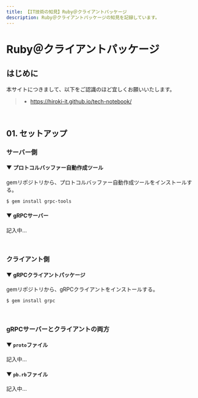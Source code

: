 ```yaml
---
title: 【IT技術の知見】Ruby＠クライアントパッケージ
description: Ruby＠クライアントパッケージの知見を記録しています。
---
```


# Ruby＠クライアントパッケージ

## はじめに

本サイトにつきまして、以下をご認識のほど宜しくお願いいたします。

> - https://hiroki-it.github.io/tech-notebook/

<br>

## 01. セットアップ

### サーバー側

#### ▼ プロトコルバッファー自動作成ツール

gemリポジトリから、プロトコルバッファー自動作成ツールをインストールする。

```bash
$ gem install grpc-tools
```

#### ▼ gRPCサーバー

記入中...

<br>

### クライアント側

#### ▼ gRPCクライアントパッケージ

gemリポジトリから、gRPCクライアントをインストールする。

```bash
$ gem install grpc
```

<br>

### gRPCサーバーとクライアントの両方

#### ▼ `proto`ファイル

記入中...

#### ▼ `pb.rb`ファイル

記入中...

<br>
